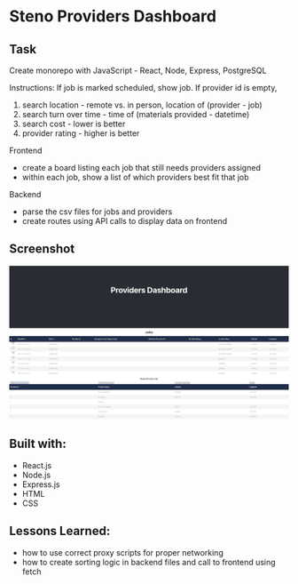 # Steno Providers Dashboard

## Task
Create monorepo with JavaScript - React, Node, Express, PostgreSQL

Instructions: If job is marked scheduled, show job. If provider id is empty,

1) search location - remote vs. in person, location of (provider - job)
2) search turn over time - time of (materials provided - datetime)
3) search cost - lower is better
4) provider rating - higher is better

Frontend
- create a board listing each job that still needs providers assigned
- within each job, show a list of which providers best fit that job

Backend
- parse the csv files for jobs and providers
- create routes using API calls to display data on frontend

## Screenshot
![provider_dashboard](https://github.com/melwong08/providers-dashboard/blob/main/images/provider_dashboard.png)

## Built with: 
- React.js
- Node.js
- Express.js
- HTML
- CSS

## Lessons Learned: 
- how to use correct proxy scripts for proper networking
- how to create sorting logic in backend files and call to frontend using fetch
